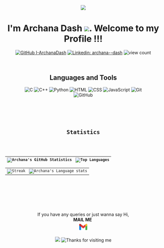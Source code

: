 <div align="center">
<img src="https://media.giphy.com/media/a74pSGN7wvT7a/giphy.gif" width="200">
<h1>I'm Archana Dash <img src="https://media.giphy.com/media/hvRJCLFzcasrR4ia7z/giphy.gif" width="25px">. Welcome to my Profile !!!</h1> 
    
[![GitHub I-ArchanaDash](https://img.shields.io/github/followers/I-ArchanaDash?label=follow&style=social)](https://github.com/I-ArchanaDash)
[![Linkedin: archana--dash](https://img.shields.io/badge/-archana--dash-blue?style=flat-square&logo=Linkedin&logoColor=white&link=https://www.linkedin.com/in/archana--dash/)](https://www.linkedin.com/in/archana--dash/)
 ![view count](https://komarev.com/ghpvc/?username=I-ArchanaDash&color=b1eb34)
</div> 
<p>&nbsp;</p>
<div align="center">
<h2>Languages and Tools</h2>
    
![C](https://img.shields.io/badge/c-%2300599C.svg?style=for-the-badge&logo=c&logoColor=white&style=plastic)
![C++](https://img.shields.io/badge/c++-%2300599C.svg?style=for-the-badge&logo=c%2B%2B&logoColor=white&style=plastic)
![Python](https://img.shields.io/badge/python-3670A0?style=for-the-badge&logo=python&logoColor=ffdd54&style=plastic)
![HTML](https://img.shields.io/badge/HTML5-E34F26?style=for-the-badge&logo=html5&logoColor=white&style=plastic)
![CSS](https://img.shields.io/badge/CSS-239120?&style=for-the-badge&logo=css3&logoColor=white&style=plastic)
![JavaScript](https://img.shields.io/badge/JavaScript-F7DF1E?style=for-the-badge&logo=javascript&logoColor=white&style=plastic)
![Git](https://img.shields.io/badge/git-%23F05033.svg?style=for-the-badge&logo=git&logoColor=white&style=plastic)  
![GitHub](https://img.shields.io/badge/github-%23121011.svg?style=for-the-badge&logo=github&logoColor=white&style=plastic)
</div>

<code>
  <div align="center">
    <h2>Statistics</h2>
   
   | ![Archana's GitHub Statistics](https://github-readme-stats.vercel.app/api?username=I-ArchanaDash&theme=dark&show_icons=true) | ![Top Languages](https://github-readme-stats.vercel.app/api/top-langs/?username=I-ArchanaDash&theme=dark) |
| --- | --- |
| ![Streak](https://github-readme-streak-stats.herokuapp.com/?user=I-ArchanaDash&theme=dark&hide_border=true&line_height=27&width=20) | ![Archana's Language stats](https://github-readme-stats-eight-theta.vercel.app/api/top-langs/?username=I-ArchanaDash&theme=dark&layout=compact&langs_count=8&hide_border=true) |   
  </div>
</code>
  
<div align="center">
  <br>
  <p><br>If you have any queries or just wanna say Hi, <br><b>MAIL ME</b>&nbsp;
  <a href="mailto:iarchanadash@gmail.com"><br>
      <img width="30px" src="assets/gmail.svg"/>
  </a></p>
</div>    
    
<div align="center">
    <img src="https://media.giphy.com/media/du3J3cXyzhj75IOgvA/giphy.gif" width="100">
    <img height="120" alt="Thanks for visiting me" width="100%" src="https://raw.githubusercontent.com/BrunnerLivio/brunnerlivio/master/images/marquee.svg" />
</div>

<!---
I-ArchanaDash/I-ArchanaDash is a ✨ special ✨ repository because its `README.md` (this file) appears on your GitHub profile.
You can click the Preview link to take a look at your changes.
--->


